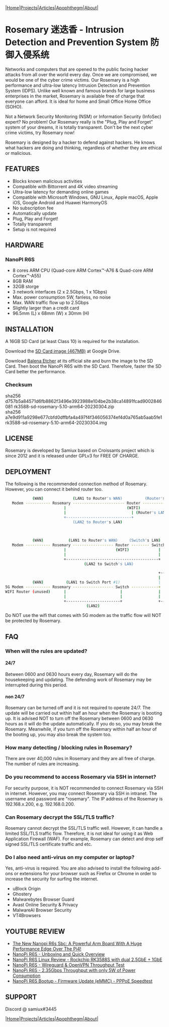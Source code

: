 |[Home](/README.md)|[Projects](/projects.md)|[Articles](/articles.md)|[Apophthegm](/apophthegm.md)|[About](/about.md)|

# Rosemary 迷迭香 - Intrusion Detection and Prevention System  防御入侵系统

Networks and computers that are opened to the public facing hacker attacks from all over the world every day.  Once we are compromised, we would be one of the cyber crime victims.  Our Rosemary is a high performance and ultra-low latency Intrusion Detection and Prevention System (IDPS).  Unlike well known and famous brands for large business enterprises in the market,  Rosemary is available free of charge that everyone can afford.  It is ideal for home and Small Office Home Office (SOHO). 

Not a Network Security Monitoring (NSM) or Information Security (InfoSec) expert?  No problem!  Our Rosemary really is the "Plug, Play and Forget" system of your dreams, it is totally transparent.  Don't be the next cyber crime victims, try Rosemary now!

Rosemary is designed by a hacker to defend against hackers. He knows what hackers are doing and thinking, regardless of whether they are ethical or malicious.

## FEATURES

- Blocks known malicious activities  
- Compatible with Bittorrent and 4K video streaming  
- Ultra-low latency for demanding online games  
- Compatible with Microsoft Windows, GNU Linux, Apple macOS, Apple iOS, Google Android and Huawei HarmonyOS  
- No subscription fee  
- Automatically update  
- Plug, Play and Forget!  
- Totally transparent  
- Setup is not required   

## HARDWARE

### NanoPI R6S

- 8 cores ARM CPU (Quad-core ARM Cortex™-A76 & Quad-core ARM Cortex™-A55)  
- 8GB RAM  
- 32GB storge  
- 3 network interfaces (2 x 2.5Gbps, 1 x 1Gbps)   
- Max. power consumption 5W, fanless, no noise  
- Max. WAN traffic flow up to 2.5Gbps  
- Slightly larger than a credit card  
- 96.5mm (L) x 68mm (W) x 30mm (H)   

## INSTALLATION

A 16GB SD Card (at least Class 10) is required for the installation.  

Download the [SD Card image (467MB)](https://drive.google.com/file/d/17DbJ0On05b1-672aO-Zq1PLGT5ljAP4F/view?usp=sharing) at Google Drive.

Download [Balena Etcher](https://www.balena.io/etcher) at its official site and burn the image to the SD Card.  Then boot the NanoPi R6S with the SD Card.  Therefore, faster the SD Card better the performance.  

### Checksum

sha256 d757b5a84571d6fb8862f3496e3923988e104be2b38ca14891fcad9002846081  rk3588-sd-rosemary-5.10-arm64-20230304.zip  
sha256 a7e9d911a9298e677cbfd0dffbfa4a497f4f346056374ef4d0a765ab5aab5fe1  rk3588-sd-rosemary-5.10-arm64-20230304.img  

## LICENSE

Rosemary is developed by Samiux based on Croissants project which is since 2012 and it is released under GPLv3 for FREE OF CHARGE.

## DEPLOYMENT  

The following is the recommended connection method of Rosemary.  However, you can connect it behind router too.

```bash
            (WAN)             (LAN1 to Router's WAN)          (Router's LAN)          
   Modem ----------- Rosemary ----------------------- Router ----------------- PCs & Laptops
                          |                           (WIFI)                      
                          |                             | (Router's LAN)                   
                          +-----------------------------+
                              (LAN2 to Router's LAN)
```
```bash
                                                                                +------- Laptops
                                                                                |
            (WAN)           (LAN1 to Router's WAN)     (Switch's LAN)           |
   Modem ----------- Rosemary ------------------ Router -------- Switch --------+
                          |                      (WIFI)             |           |
                          |                                         |           |
                          +-----------------------------------------+           +------- PCs
                                   (LAN2 to Switch's LAN)

```
```bash
                                                                    +------- WIFI AP
                                                                    |
            (WAN)          (LAN1 to Switch Port #1)                 |
5G Modem ----------- Rosemary ------------------ Switch ------------+
WIFI Router (unused)      |                        |                |
                          |                        |                |
                          +------------------------+                +------- PCs & Laptops
                                    (LAN2)

```

Do NOT use the wifi that comes with 5G modem as the traffic flow will NOT be protected by Rosemary.

## FAQ  

### When will the rules are updated?

#### 24/7
Between 0600 and 0630 hours every day, Rosemary will do the housekeeping and updating.  The defending work of Rosemary may be interrupted during this period.  

#### non 24/7
Rosemary can be turned off and it is not required to operate 24/7.  The update will be carried out within half an hour when the Rosemary is booting up.  It is advised NOT to turn off the Rosemary between 0600 and 0630 hours as it will do the update automatically.  If you do so, you may break the Rosemary.  Meanwhile, if you turn off the Rosemary within half an hour of the booting up, you may also break the system too.    

### How many detecting / blocking rules in Rosemary?  
There are over 40,000 rules in Rosemary and they are all free of charge.  The number of rules are increasing.    

### Do you recommend to access Rosemary via SSH in internet?
For security purpose, it is NOT recommended to connect Rosemary via SSH in internet.  However, you may connect Rosemary via SSH in intranet.  The username and password are "rosemary".  The IP address of the Rosemary is 192.168.x.200, e.g. 192.168.0.200.    

### Can Rosemary decrypt the SSL/TLS traffic?
Rosemary cannot decrypt the SSL/TLS traffic well.  However, it can handle a limited SSL/TLS traffic flow.  Therefore, it is not ideal for using it as Web Application Firewall (WAF).  For example, Rosemary can detect and drop self signed SSL/TLS certificate traffic and etc.  

### Do I also need anti-virus on my computer or laptop?
Yes, anti-virus is required.  You are also advised to install the following add-ons or extensions for your browser such as Firefox or Chrome in order to increase the security for surfing the internet.

- uBlock Origin  
- Ghostery  
- Malwarebytes Browser Guard  
- Avast Online Security & Privacy  
- MalwareAI Browser Security  
- VT4Browsers  

## YOUTUBE REVIEW

- [The New Nanopi R6s Sbc: A Powerful Arm Board With A Huge Performance Edge Over The Pi4!](https://www.youtube.com/watch?v=CfaWB9q4xOI)  
- [NanoPi R6S - Unboxing and Quick Overview](https://www.youtube.com/watch?v=-rlJ_80d01U)  
- [NanoPi R6S Linux Review - Rockchip RK3588S with dual 2.5GbE + 1GbE](https://www.youtube.com/watch?v=gCBNWGhp8gM)  
- [NanoPi R6S - Wireguard & OpenVPN Throughput Test](https://www.youtube.com/watch?v=YC16CsEYN6g)  
- [NanoPi R6S - 2.35Gbps Throughput with only 5W of Power Consumption](https://www.youtube.com/watch?v=UMbTibi3n2k)  
- [NanoPi R6S Bootup - Firmware Update (eMMC) - PPPoE Speedtest](https://www.youtube.com/watch?v=WylvVwlDrFg)  

## SUPPORT

Discord @ samiux#3445   

|[Home](/README.md)|[Projects](/projects.md)|[Articles](/articles.md)|[Apophthegm](/apophthegm.md)|[About](/about.md)|
